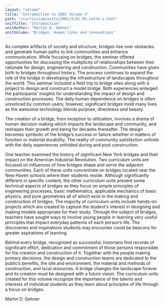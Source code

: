 ```yaml
---
layout: "volume"
title: "Introduction to 2001 Volume V"
path: "/curriculum/units/2001/5/01.05.intro.x.html"
unitTitle: "Introduction"
unitAuthor: "Martin D. Gehner"
unitVolume: "Bridges: Human links and innovations"
---
```

<body>
<p>
  As complex artifacts of society and structure, bridges rise over obstacles and generate human paths to link communities and enhance communication. While focusing on bridges, the seminar offered opportunities for discussing the multiplicity of relationships between their rationale for design, engineering and construction. Communities have given birth to bridges throughout history. The process continues to expand the role of the bridge in developing the infrastructure of landscapes throughout the world. This seminar included a field trip to bridge sites along with a project to design and construct a model bridge. Both experiences enlarged the participants’ insights for understanding the impact of design and construction processes. The daily human dependence on bridges is often unnoticed by common users; however, significant bridges mold many lives as the awesome technology blends purpose, directness and beauty.
 </p>
<p>
  The creation of a bridge, from inception to utilization, involves a drama of human decision making which impacts the landscape and community, and reshapes their growth and being for decades thereafter. The design becomes symbolic of the bridge’s success or failure whether in matters of function or material durability. The reality of community satisfaction unfolds with the daily experiences unfolded during and post construction.
 </p>
<p>
  One teacher examined the history of significant New York bridges and their impact on the American Industrial Revolution. Two curriculum units are focused on influences of how bridges shape and serve the adjacent communities. Each of these units concentrate on bridges located near the New Haven schools where their students reside. Although significantly different in specific content, the other curriculum units present some technical aspects of bridges as they focus on simple principles of engineering processes, basic mathematics, applicable mechanics of basic physics, and pure geometries all of which exist in the making and construction of bridges. The majority of curriculum units include hands-on projects which are created to capture the student’s interest in designing and making models appropriate for their study. Through the subject of bridges, teachers have sought ways to involve young people in learning very useful principles that impact everyday patterns of each person’s life. The discoveries and inspirations students may encounter could be beacons for greater aspirations of learning.
 </p>
<p>
  Behind every bridge, recognized as successful, historians find records of significant effort, dedication and commitment of those persons responsible for the creation and construction of it. Together with the people making primary decisions, the design and construction teams are dedicated to the public’s benefits, the site and environment, the material and methods of construction, and local resources. A bridge changes the landscape forever and its creation must be designed with a future vision. The curriculum units created for this volume recognize the importance of the talents and interests of individual students as they learn about principles of life through a focus on bridges.
 </p>
<p>
  Martin D. Gehner
 </p>

</body>